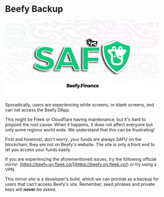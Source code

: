 # Beefy Backup

![](../.gitbook/assets/safu.png)

Sporadically, users are experiencing white screens, or blank screens, and can not access the Beefy DApp.

This might be Fleek or Cloudflare having maintenance, but it's hard to pinpoint the root cause. When it happens, it does not affect everyone but only some regions world wide. We understand that this can be frustrating!

First and foremost, _don't worry_, your funds are always SAFU on the blockchain, they are not on Beefy's website. The site is only a front end to let you access your funds easily.

If you are experiencing the aforementioned issues, try the following official mirror: [https://beefy.on.fleek.co/](https://beefy.on.fleek.co/) or try using a VPN.

This mirror site is a developer's build, which we can provide as a backup for users that can't access Beefy's site. Remember, seed phrases and private keys will **never** be asked.
